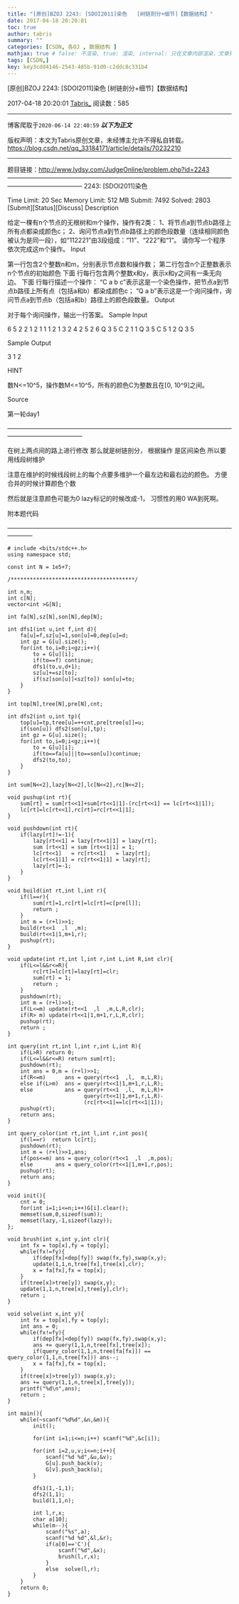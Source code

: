 ```yaml
---
title: "[原创]BZOJ 2243: [SDOI2011]染色   [树链剖分+细节]【数据结构】"
date: 2017-04-18 20:20:01
toc: true
author: tabris
summary: ""
categories: [CSDN, 各OJ , 数据结构 ]
mathjax: true # false: 不渲染, true: 渲染, internal: 只在文章内部渲染，文章列表中不渲染
tags: [CSDN,]
key: key3cdd4146-2543-485b-91d0-c2ddc8c331b4
---
```


[原创]BZOJ 2243: [SDOI2011]染色   [树链剖分+细节]【数据结构】

2017-04-18 20:20:01  [Tabris_](https://me.csdn.net/qq_33184171) 阅读数：585

---

博客爬取于`2020-06-14 22:40:59`
***以下为正文***

版权声明：本文为Tabris原创文章，未经博主允许不得私自转载。
https://blog.csdn.net/qq_33184171/article/details/70232210

<!-- more -->

---

题目链接：http://www.lydsy.com/JudgeOnline/problem.php?id=2243
————————————————————————————————————————————————
2243: [SDOI2011]染色

Time Limit: 20 Sec  Memory Limit: 512 MB
Submit: 7492  Solved: 2803
[Submit][Status][Discuss]
Description

给定一棵有n个节点的无根树和m个操作，操作有2类：
1、将节点a到节点b路径上所有点都染成颜色c；
2、询问节点a到节点b路径上的颜色段数量（连续相同颜色被认为是同一段），如“112221”由3段组成：“11”、“222”和“1”。
请你写一个程序依次完成这m个操作。
Input

第一行包含2个整数n和m，分别表示节点数和操作数；
第二行包含n个正整数表示n个节点的初始颜色
下面 行每行包含两个整数x和y，表示x和y之间有一条无向边。
下面 行每行描述一个操作：
“C a b c”表示这是一个染色操作，把节点a到节点b路径上所有点（包括a和b）都染成颜色c；
“Q a b”表示这是一个询问操作，询问节点a到节点b（包括a和b）路径上的颜色段数量。
Output

对于每个询问操作，输出一行答案。
Sample Input

6 5
2 2 1 2 1 1
1 2
1 3
2 4
2 5
2 6
Q 3 5
C 2 1 1
Q 3 5
C 5 1 2
Q 3 5



Sample Output

3
1
2

HINT

数N<=10^5，操作数M<=10^5，所有的颜色C为整数且在[0, 10^9]之间。

Source

第一轮day1

————————————————————————————————————————————————

在树上两点间的路上进行修改 那么就是树链剖分，
根据操作  是区间染色 所以要用线段树维护

注意在维护的时候线段树上的每个点要多维护一个最左边和最右边的颜色。
方便合并的时候计算颜色个数

然后就是注意颜色可能为0
lazy标记的时候改成-1， 习惯性的用0 WA到死啊。


附本题代码

————————————————————————————————————————
```
# include <bits/stdc++.h>
using namespace std;

const int N = 1e5+7;

/***************************************/

int n,m;
int c[N];
vector<int >G[N];

int fa[N],sz[N],son[N],dep[N];

int dfs1(int u,int f,int d){
    fa[u]=f,sz[u]=1,son[u]=0,dep[u]=d;
    int gz = G[u].size();
    for(int to,i=0;i<gz;i++){
        to = G[u][i];
        if(to==f) continue;
        dfs1(to,u,d+1);
        sz[u]+=sz[to];
        if(sz[son[u]]<sz[to]) son[u]=to;
    }
}

int top[N],tree[N],pre[N],cnt;

int dfs2(int u,int tp){
    top[u]=tp,tree[u]=++cnt,pre[tree[u]]=u;
    if(son[u]) dfs2(son[u],tp);
    int gz = G[u].size();
    for(int to,i=0;i<gz;i++){
        to = G[u][i];
        if(to==fa[u]||to==son[u])continue;
        dfs2(to,to);
    }
}

int sum[N<<2],lazy[N<<2],lc[N<<2],rc[N<<2];

void pushup(int rt){
    sum[rt] = sum[rt<<1]+sum[rt<<1|1]-(rc[rt<<1] == lc[rt<<1|1]);
    lc[rt]=lc[rt<<1],rc[rt]=rc[rt<<1|1];
}

void pushdown(int rt){
    if(lazy[rt]!=-1){
        lazy[rt<<1] = lazy[rt<<1|1] = lazy[rt];
        sum [rt<<1] = sum [rt<<1|1] = 1;
        lc[rt<<1]   = rc[rt<<1]   = lazy[rt];
        lc[rt<<1|1] = rc[rt<<1|1] = lazy[rt];
        lazy[rt]=-1;
    }
}

void build(int rt,int l,int r){
    if(l==r){
        sum[rt]=1,rc[rt]=lc[rt]=c[pre[l]];
        return ;
    }
    int m = (r+l)>>1;
    build(rt<<1  ,l  ,m);
    build(rt<<1|1,m+1,r);
    pushup(rt);
}

void update(int rt,int l,int r,int L,int R,int clr){
    if(L<=l&&r<=R){
        rc[rt]=lc[rt]=lazy[rt]=clr;
        sum[rt] = 1;
        return ;
    }
    pushdown(rt);
    int m = (r+l)>>1;
    if(L<=m) update(rt<<1  ,l  ,m,L,R,clr);
    if(R> m) update(rt<<1|1,m+1,r,L,R,clr);
    pushup(rt);
    return ;
}

int query(int rt,int l,int r,int L,int R){
    if(L>R) return 0;
    if(L<=l&&r<=R) return sum[rt];
    pushdown(rt);
    int ans = 0,m = (r+l)>>1;
    if(R<=m)      ans = query(rt<<1  ,l,  m,L,R);
    else if(L>m)  ans = query(rt<<1|1,m+1,r,L,R);
    else          ans = query(rt<<1  ,l,  m,L,R)+
                        query(rt<<1|1,m+1,r,L,R)-
                        (rc[rt<<1]==lc[rt<<1|1]);
    pushup(rt);
    return ans;
}

int query_color(int rt,int l,int r,int pos){
    if(l==r)  return lc[rt];
    pushdown(rt);
    int m = (r+l)>>1,ans;
    if(pos<=m) ans = query_color(rt<<1  ,l  ,m,pos);
    else       ans = query_color(rt<<1|1,m+1,r,pos);
    pushup(rt);
    return ans;
}

void init(){
    cnt = 0;
    for(int i=1;i<=n;i++)G[i].clear();
    memset(sum,0,sizeof(sum));
    memset(lazy,-1,sizeof(lazy));
};

void brush(int x,int y,int clr){
    int fx = top[x],fy = top[y];
    while(fx!=fy){
        if(dep[fx]<dep[fy]) swap(fx,fy),swap(x,y);
        update(1,1,n,tree[fx],tree[x],clr);
        x = fa[fx],fx = top[x];
    }
    if(tree[x]>tree[y]) swap(x,y);
    update(1,1,n,tree[x],tree[y],clr);
    return ;
}

void solve(int x,int y){
    int fx = top[x],fy = top[y];
    int ans = 0;
    while(fx!=fy){
        if(dep[fx]<dep[fy]) swap(fx,fy),swap(x,y);
        ans += query(1,1,n,tree[fx],tree[x]);
        if(query_color(1,1,n,tree[fa[fx]]) == query_color(1,1,n,tree[fx])) ans--;
        x = fa[fx],fx = top[x];
    }
    if(tree[x]>tree[y]) swap(x,y);
    ans += query(1,1,n,tree[x],tree[y]);
    printf("%d\n",ans);
    return ;
}

int main(){
    while(~scanf("%d%d",&n,&m)){
        init();

        for(int i=1;i<=n;i++) scanf("%d",&c[i]);

        for(int i=2,u,v;i<=n;i++){
            scanf("%d %d",&u,&v);
            G[u].push_back(v);
            G[v].push_back(u);
        }

        dfs1(1,-1,1);
        dfs2(1,1);
        build(1,1,n);

        int l,r,x;
        char a[10];
        while(m--){
            scanf("%s",a);
            scanf("%d %d",&l,&r);
            if(a[0]=='C'){
                scanf("%d",&x);
                brush(l,r,x);
            }
            else  solve(l,r);
        }
    }
    return 0;
}
```
